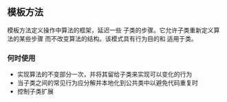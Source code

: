 ## 模板方法

模板方法定义操作中算法的框架，延迟一些
子类的步骤。它允许子类重新定义算法的某些步骤
而不改变算法的结构。该模式具有行为目的和
适用于类。

### 何时使用

* 实现算法的不变部分一次，并将其留给子类来实现可以变化的行为
* 当子类之间的常见行为应分解并本地化到公共类中以避免代码重复时
* 控制子类扩展